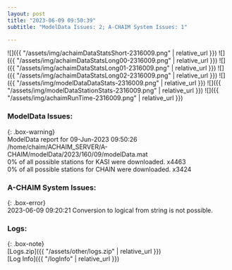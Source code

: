 ```yaml
---
layout: post
title: "2023-06-09 09:50:39"
subtitle: "ModelData Issues: 2; A-CHAIM System Issues: 1"

---
```


![]({{ "/assets/img/achaimDataStatsShort-2316009.png" | relative_url }})
![]({{ "/assets/img/achaimDataStatsLong00-2316009.png" | relative_url }})
![]({{ "/assets/img/achaimDataStatsLong01-2316009.png" | relative_url }})
![]({{ "/assets/img/achaimDataStatsLong02-2316009.png" | relative_url }})
![]({{ "/assets/img/modelDataDataStats-2316009.png" | relative_url }})
![]({{ "/assets/img/modelDataStationStats-2316009.png" | relative_url }})
![]({{ "/assets/img/achaimRunTime-2316009.png" | relative_url }})


### ModelData Issues:  
  
{: .box-warning}  
 ModelData report for 09-Jun-2023 09:50:26   
 /home/chaim/ACHAIM_SERVER/A-CHAIM/modelData/2023/160/09/modelData.mat   
 0% of all possible stations for KASI were downloaded. x4463   
 0% of all possible stations for CHAIN were downloaded. x3424   
  
### A-CHAIM System Issues:  
  
{: .box-error}  
2023-06-09 09:20:21 Conversion to logical from string is not possible.  

### Logs:  
  
{: .box-note}  
[Logs.zip]({{ "/assets/other/logs.zip" | relative_url }})  
[Log Info]({{ "/logInfo" | relative_url }})  
